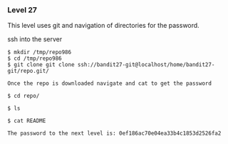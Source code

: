 ### Level 27

This level uses git and navigation of directories for the password.


ssh into the server

```
$ mkdir /tmp/repo986
$ cd /tmp/repo986
$ git clone git clone ssh://bandit27-git@localhost/home/bandit27-git/repo.git/

```
```Once the repo is downloaded navigate and cat to get the password```

```
$ cd repo/

$ ls

$ cat README

The password to the next level is: 0ef186ac70e04ea33b4c1853d2526fa2

```
